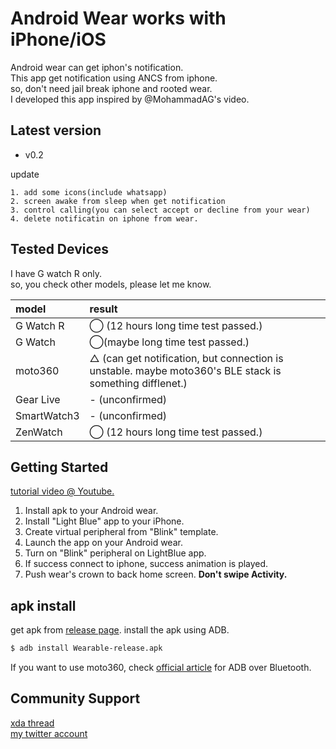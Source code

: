 Android Wear works with iPhone/iOS
===================================

Android wear can get iphon's notification.  
This app get notification using ANCS from iphone.  
so, don't need jail break iphone and rooted wear.  
I developed this app inspired by @MohammadAG's video.

Latest version
--------------
- v0.2

update
```
1. add some icons(include whatsapp)
2. screen awake from sleep when get notification
3. control calling(you can select accept or decline from your wear)
4. delete notificatin on iphone from wear.
```

Tested Devices
--------------
I have G watch R only.  
so, you check other models, please let me know.

| model | result |
|:--    |:--     |
|G Watch R| ◯ (12 hours long time test passed.)|
|G Watch  | ◯(maybe long time test passed.)|
|moto360|△ (can get notification, but connection is unstable. maybe moto360's BLE stack is something difflenet.)|
|Gear Live| - (unconfirmed)|
|SmartWatch3| - (unconfirmed)|
|ZenWatch| ◯ (12 hours long time test passed.)|

Getting Started
---------------
[tutorial video @ Youtube.](https://www.youtube.com/watch?v=cIYe6ExIjrQ)

1. Install apk to your Android wear.
2. Install "Light Blue" app to your iPhone.
3. Create virtual peripheral from "Blink" template.  
4. Launch the app on your Android wear.
5. Turn on "Blink" peripheral on LightBlue app.
6. If success connect to iphone, success animation is played.
7. Push wear's crown to back home screen. **Don't swipe Activity.**  

apk install
---------
get apk from [release page](https://github.com/shiitakeo/android_wear_for_ios/releases).
install the apk using ADB.

```sh
$ adb install Wearable-release.apk
```

If you want to use moto360, check [official article](https://developer.android.com/training/wearables/apps/bt-debugging.html) for ADB over Bluetooth.

Community Support
-------
[xda thread](http://forum.xda-developers.com/android-wear/development/android-wear-ios-connectivity-t3052524)  
[my twitter account](https://twitter.com/shiitakeo)
